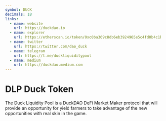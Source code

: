 ```yaml
---
symbol: DUCK
decimals: 18
links:
  - name: website
    url: https://duckdao.io
  - name: explorer
    url: https://etherscan.io/token/0xc0ba369c8db6eb3924965e5c4fd0b4c1b91e305f
  - name: twitter
    url: https://twitter.com/dao_duck
  - name: telegram
    url: https://t.me/duckliquiditypool
  - name: medium
    url: https://duckdao.medium.com
---
```


# DLP Duck Token

The Duck Liquidity Pool is a DuckDAO DeFi Market Maker protocol that will provide an opportunity for yield farmers to take advantage of the new opportunities with real skin in the game.
